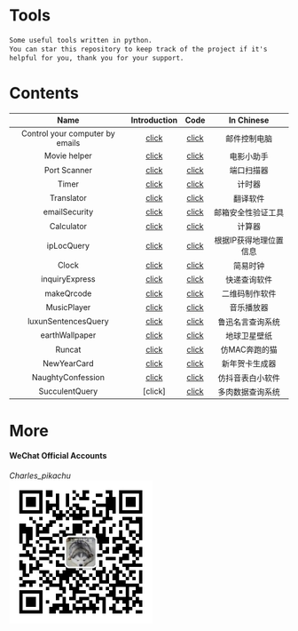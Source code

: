# Tools
```
Some useful tools written in python.  
You can star this repository to keep track of the project if it's helpful for you, thank you for your support.
```

# Contents
|   Name                               |     Introduction                                                  |      Code                                                                              |     In Chinese              |
|   :----:                             |     :----:                                                        |      :----:                                                                            |     :----:                  |
|   Control your computer by emails    |     [click](https://mp.weixin.qq.com/s/KnG-mncegaB35v5THAUJXQ)    |      [click](https://github.com/CharlesPikachu/Tools/tree/master/ControlPCbyEmail)     |     邮件控制电脑            |
|   Movie helper                       |     [click](https://mp.weixin.qq.com/s/VlwCyD99YBYhIbwG4rYN3A)    |      [click](https://github.com/CharlesPikachu/Tools/tree/master/MovieHelper)          |     电影小助手              |
|   Port Scanner                       |     [click](https://mp.weixin.qq.com/s/98VnIO9JEdAqcIPdxq1cOg)    |      [click](https://github.com/CharlesPikachu/Tools/tree/master/PortSanner)           |     端口扫描器              |
|   Timer                              |     [click](https://mp.weixin.qq.com/s/8HcXQjcsyegYzp_yt1cE5w)    |      [click](https://github.com/CharlesPikachu/Tools/tree/master/Timer)                |     计时器                  |
|   Translator                         |     [click](https://mp.weixin.qq.com/s/SWR-bUdqfpn3NxR5OgCYlg)    |      [click](https://github.com/CharlesPikachu/Tools/tree/master/Translator)           |     翻译软件                |
|   emailSecurity                      |     [click](https://mp.weixin.qq.com/s/9u1CIa8MdoiXGGdPqae8fA)    |      [click](https://github.com/CharlesPikachu/Tools/tree/master/emailSecurity)        |     邮箱安全性验证工具      |
|   Calculator                         |     [click](https://mp.weixin.qq.com/s/x6ygDEWHiYX10AP4y8e3MA)    |      [click](https://github.com/CharlesPikachu/Tools/tree/master/Calculator)           |     计算器                  |
|   ipLocQuery                         |     [click](https://mp.weixin.qq.com/s/lYWxt00erojeSoyRWA1R5g)    |      [click](https://github.com/CharlesPikachu/Tools/tree/master/ipLocQuery)           |     根据IP获得地理位置信息  |
|   Clock                              |     [click](https://mp.weixin.qq.com/s/8JPxEHGZ2u7dsEUJS-9WbQ)    |      [click](https://github.com/CharlesPikachu/Tools/tree/master/Clock)                |     简易时钟                |
|   inquiryExpress                     |     [click](https://mp.weixin.qq.com/s/haNR8Yr9RsSXaTd0jl5PFA)    |      [click](https://github.com/CharlesPikachu/Tools/tree/master/inquiryExpress)       |     快递查询软件            |
|   makeQrcode                         |     [click](https://mp.weixin.qq.com/s/XFmumQbQP4d9qf6HQBLVnA)    |      [click](https://github.com/CharlesPikachu/Tools/tree/master/makeQrcode)           |     二维码制作软件          |
|   MusicPlayer                        |     [click](https://mp.weixin.qq.com/s/SUyRNz_M7B6bcdV7-YxlZQ)    |      [click](https://github.com/CharlesPikachu/Tools/tree/master/MusicPlayer)          |     音乐播放器              |
|   luxunSentencesQuery                |     [click](https://mp.weixin.qq.com/s/dQ8NfwFDoZw-6c1SPEl0aw)    |      [click](https://github.com/CharlesPikachu/Tools/tree/master/luxunSentencesQuery)  |     鲁迅名言查询系统        |
|   earthWallpaper                     |     [click](https://mp.weixin.qq.com/s/pDZpzzpd1g5bodtFdEROEg)    |      [click](https://github.com/CharlesPikachu/Tools/tree/master/earthWallpaper)       |     地球卫星壁纸            |
|   Runcat                             |     [click](https://mp.weixin.qq.com/s/8Fgzb8JiAoNSJqUanSi85Q)    |      [click](https://github.com/CharlesPikachu/Tools/tree/master/Runcat)               |     仿MAC奔跑的猫           |
|   NewYearCard                        |     [click](https://mp.weixin.qq.com/s/XCPkiXrKGZrVpNvyRlzgvA)    |      [click](https://github.com/CharlesPikachu/Tools/tree/master/NewYearCard)          |     新年贺卡生成器          |
|   NaughtyConfession                  |     [click](https://mp.weixin.qq.com/s/wMxMrx07ZeOfYEXpuGYVsg)    |      [click](https://github.com/CharlesPikachu/Tools/tree/master/NaughtyConfession)    |     仿抖音表白小软件        |
|   SucculentQuery                     |     [click]                                                       |      [click](https://github.com/CharlesPikachu/Tools/tree/master/SucculentQuery)       |     多肉数据查询系统        |  


# More
#### WeChat Official Accounts
*Charles_pikachu*  
![img](pikachu.jpg)
